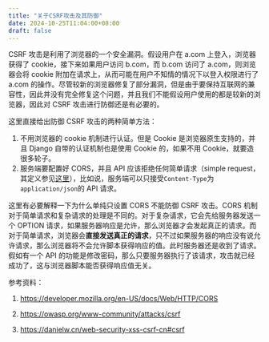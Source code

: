 ```yaml
---
title: "关于CSRF攻击及其防御"
date: 2024-10-25T11:04:00+08:00
draft: false
---
```


CSRF 攻击是利用了浏览器的一个安全漏洞。假设用户在 a.com 上登入，浏览器获得了 cookie，接下来如果用户访问 b.com，而 b.com 访问了 a.com，则浏览器会将 cookie 附加在请求上，从而可能在用户不知情的情况下以登入权限进行了 a.com 的操作。尽管较新的浏览器修复了部分漏洞，但是由于要保持互联网的兼容性，因此并没有完全修复这个问题，并且我们不能假设用户使用的都是较新的浏览器，因此对 CSRF 攻击进行防御还是有必要的。

这里直接给出防御 CSRF 攻击的两种简单方法：

1. 不用浏览器的 cookie 机制进行认证。但是 Cookie 是浏览器原生支持的，并且 Django 自带的认证机制也是使用 Cookie 的，如果不用 Cookie，就要造很多轮子。
2. 服务端要配置好 CORS，并且 API 应该拒绝任何简单请求（simple request，其定义参见[这里](https://developer.mozilla.org/en-US/docs/Web/HTTP/CORS#simple_requests)），比如说，服务端可以只接受`Content-Type`为`application/json`的 API 请求。

这里有必要解释一下为什么单纯只设置 CORS 不能防御 CSRF 攻击。CORS 机制对于简单请求和复杂请求的处理是不同的。对于复杂请求，它会先给服务器发送一个 OPTION 请求，如果服务器响应是允许，那么浏览器才会发起真正的请求。而对于简单请求，浏览器会**直接发送真正的请求**，只不过如果服务器的响应没有说允许请求，那么浏览器将不会允许脚本获得响应的值。此时服务器还是收到了请求。假如有一个 API 的功能是修改密码，那么只要服务器执行了该请求，攻击就已经成功了，这与浏览器脚本能否获得响应值无关。

参考资料：

1. https://developer.mozilla.org/en-US/docs/Web/HTTP/CORS

2. https://owasp.org/www-community/attacks/csrf

3. https://danielw.cn/web-security-xss-csrf-cn#csrf
